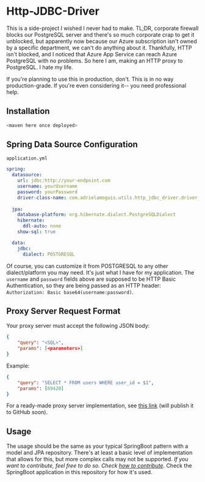 # Http-JDBC-Driver

This is a side-project I wished I never had to make. TL;DR, corporate firewall blocks our PostgreSQL server and there's so much corporate crap to get it unblocked, but apparently now because our Azure subscription isn't owned by a specific department, we can't do anything about it. Thankfully, HTTP isn't blocked, and I noticed that Azure App Service can reach Azure PostgreSQL with no problems. So here I am, making an HTTP proxy to PostgreSQL. I hate my life.

If you're planning to use this in production, don't. This is in no way production-grade. If you're even considering it-- you need professional help.

## Installation
```bash
<maven here once deployed>
```

## Spring Data Source Configuration
`application.yml`
```yml
spring:
  datasource:
    url: jdbc:http://your-endpoint.com
    username: yourUsername
    password: yourPassword
    driver-class-name: com.adrielamoguis.utils.http_jdbc_driver.driver_impl.HttpJdbcDriver
    
  jpa:
    database-platform: org.hibernate.dialect.PostgreSQLDialect
    hibernate:
      ddl-auto: none
    show-sql: true

  data:
    jdbc:
      dialect: POSTGRESQL
```
Of course, you can customize it from POSTGRESQL to any other dialect/platform you may need. It's just what I have for my application. The `username` and `password` fields above are supposed to be HTTP Basic Authentication, so they are being passed as an HTTP header: `Authorization: Basic base64(username:password)`.

## Proxy Server Request Format
Your proxy server must accept the following JSON body:
```json
{
    "query": "<SQL>",
    "params": [<parameters>]
}
```

Example:
```json
{
    "query": "SELECT * FROM users WHERE user_id = $1",
    "params": [69420]
}
```
For a ready-made proxy server implementation, see [this link](about-blank) (will publish it to GitHub soon).

## Usage

The usage should be the same as your typical SpringBoot pattern with a model and JPA repository. There's at least a basic level of implementation that allows for this, but more complex calls may not be supported. *If you want to contribute, feel free to do so. Check [how to contribute](./CONTRIBUTING.md).* Check the SpringBoot application in this repository for how it's used.